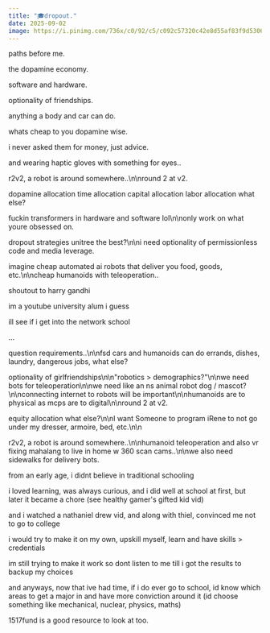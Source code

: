 ```yaml
---
title: "🎓dropout."
date: 2025-09-02
image: https://i.pinimg.com/736x/c0/92/c5/c092c57320c42e8d55af83f9d5306314.jpg
---
```


paths before me.

the dopamine economy.

software and hardware.

optionality of friendships.

anything a body and car can do.

whats cheap to you dopamine wise.

i never asked them for money, just advice.

and wearing haptic gloves with something for eyes..

r2v2, a robot is around somewhere..\n\nround 2 at v2.

dopamine allocation time allocation capital allocation labor allocation what else?

fuckin transformers in hardware and software lol\n\nonly work on what youre obsessed on.

dropout strategies
unitree the best?\n\ni need optionality of permissionless code and media leverage.

imagine cheap automated ai robots that deliver you food, goods, etc.\n\ncheap humanoids with teleoperation..

shoutout to harry gandhi

im a youtube university alum i guess

ill see if i get into the network school

...

question requirements..\n\nfsd cars and humanoids can do errands, dishes, laundry, dangerous jobs, what else?

optionality of girlfriendships\n\n"robotics > demographics?"\n\nwe need bots for teleoperation\n\nwe need like an ns animal robot dog / mascot?\n\nconnecting internet to robots will be important\n\nhumanoids are to physical as mcps are to digital\n\nround 2 at v2.

equity allocation what else?\n\nI want Someone to program iRene to not go under my dresser, armoire, bed, etc.\n\n

r2v2, a robot is around somewhere..\n\nhumanoid teleoperation and also vr fixing mahalang to live in home w 360 scan cams..\n\nwe also need sidewalks for delivery bots.

from an early age, i didnt believe in traditional schooling

i loved learning, was always curious, and i did well at school at first, but later it became a chore (see healthy gamer's gifted kid vid)

and i watched a nathaniel drew vid, and along with thiel, convinced me not to go to college

i would try to make it on my own, upskill myself, learn and have skills > credentials

im still trying to make it work so dont listen to me till i got the results to backup my choices

and anyways, now that ive had time, if i do ever go to school, id know which areas to get a major in and have more conviction around it (id choose something like mechanical, nuclear, physics, maths)

1517fund is a good resource to look at too.
